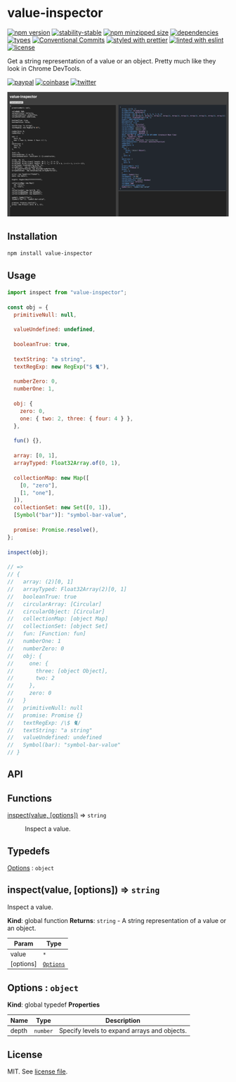 # value-inspector

[![npm version](https://img.shields.io/npm/v/value-inspector)](https://www.npmjs.com/package/value-inspector)
[![stability-stable](https://img.shields.io/badge/stability-stable-green.svg)](https://www.npmjs.com/package/value-inspector)
[![npm minzipped size](https://img.shields.io/bundlephobia/minzip/value-inspector)](https://bundlephobia.com/package/value-inspector)
[![dependencies](https://img.shields.io/librariesio/release/npm/value-inspector)](https://github.com/dmnsgn/value-inspector/blob/main/package.json)
[![types](https://img.shields.io/npm/types/value-inspector)](https://github.com/microsoft/TypeScript)
[![Conventional Commits](https://img.shields.io/badge/Conventional%20Commits-1.0.0-fa6673.svg)](https://conventionalcommits.org)
[![styled with prettier](https://img.shields.io/badge/styled_with-Prettier-f8bc45.svg?logo=prettier)](https://github.com/prettier/prettier)
[![linted with eslint](https://img.shields.io/badge/linted_with-ES_Lint-4B32C3.svg?logo=eslint)](https://github.com/eslint/eslint)
[![license](https://img.shields.io/github/license/dmnsgn/value-inspector)](https://github.com/dmnsgn/value-inspector/blob/main/LICENSE.md)

Get a string representation of a value or an object. Pretty much like they look in Chrome DevTools.

[![paypal](https://img.shields.io/badge/donate-paypal-informational?logo=paypal)](https://paypal.me/dmnsgn)
[![coinbase](https://img.shields.io/badge/donate-coinbase-informational?logo=coinbase)](https://commerce.coinbase.com/checkout/56cbdf28-e323-48d8-9c98-7019e72c97f3)
[![twitter](https://img.shields.io/twitter/follow/dmnsgn?style=social)](https://twitter.com/dmnsgn)

![](https://raw.githubusercontent.com/dmnsgn/value-inspector/main/screenshot.png)

## Installation

```bash
npm install value-inspector
```

## Usage

```js
import inspect from "value-inspector";

const obj = {
  primitiveNull: null,

  valueUndefined: undefined,

  booleanTrue: true,

  textString: "a string",
  textRegExp: new RegExp("$ 🐈"),

  numberZero: 0,
  numberOne: 1,

  obj: {
    zero: 0,
    one: { two: 2, three: { four: 4 } },
  },

  fun() {},

  array: [0, 1],
  arrayTyped: Float32Array.of(0, 1),

  collectionMap: new Map([
    [0, "zero"],
    [1, "one"],
  ]),
  collectionSet: new Set([0, 1]),
  [Symbol("bar")]: "symbol-bar-value",

  promise: Promise.resolve(),
};

inspect(obj);

// =>
// {
//   array: (2)[0, 1]
//   arrayTyped: Float32Array(2)[0, 1]
//   booleanTrue: true
//   circularArray: [Circular]
//   circularObject: [Circular]
//   collectionMap: [object Map]
//   collectionSet: [object Set]
//   fun: [Function: fun]
//   numberOne: 1
//   numberZero: 0
//   obj: {
//     one: {
//       three: [object Object],
//       two: 2
//     },
//     zero: 0
//   }
//   primitiveNull: null
//   promise: Promise {}
//   textRegExp: /\$ 🐈/
//   textString: "a string"
//   valueUndefined: undefined
//   Symbol(bar): "symbol-bar-value"
// }
```

## API

<!-- api-start -->

## Functions

<dl>
<dt><a href="#inspect">inspect(value, [options])</a> ⇒ <code>string</code></dt>
<dd><p>Inspect a value.</p>
</dd>
</dl>

## Typedefs

<dl>
<dt><a href="#Options">Options</a> : <code>object</code></dt>
<dd></dd>
</dl>

<a name="inspect"></a>

## inspect(value, [options]) ⇒ <code>string</code>

Inspect a value.

**Kind**: global function
**Returns**: <code>string</code> - A string representation of a value or an object.

| Param     | Type                             |
| --------- | -------------------------------- |
| value     | <code>\*</code>                  |
| [options] | [<code>Options</code>](#Options) |

<a name="Options"></a>

## Options : <code>object</code>

**Kind**: global typedef
**Properties**

| Name  | Type                | Description                                  |
| ----- | ------------------- | -------------------------------------------- |
| depth | <code>number</code> | Specify levels to expand arrays and objects. |

<!-- api-end -->

## License

MIT. See [license file](https://github.com/dmnsgn/value-inspector/blob/main/LICENSE.md).
